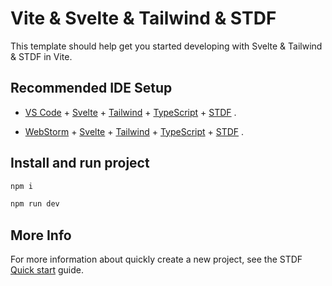 # Vite & Svelte & Tailwind & STDF

This template should help get you started developing with Svelte & Tailwind & STDF in Vite.

## Recommended IDE Setup

- [VS Code](https://code.visualstudio.com/) + [Svelte](https://marketplace.visualstudio.com/items?itemName=svelte.svelte-vscode) + [Tailwind](https://marketplace.visualstudio.com/items?itemName=bradlc.vscode-tailwindcss) + [TypeScript](https://typescriptlang.org) + [STDF](https://stdf.design) .

- [WebStorm](https://www.jetbrains.com/webstorm/) + [Svelte](https://www.jetbrains.com/help/webstorm/svelte.html) + [Tailwind](https://www.jetbrains.com/help/webstorm/tailwind-css.html) + [TypeScript](https://typescriptlang.org) + [STDF](https://stdf.design) .

## Install and run project

```bash
npm i

npm run dev
```

## More Info

For more information about quickly create a new project, see the STDF [Quick start](https://stdf.design/guide) guide.
